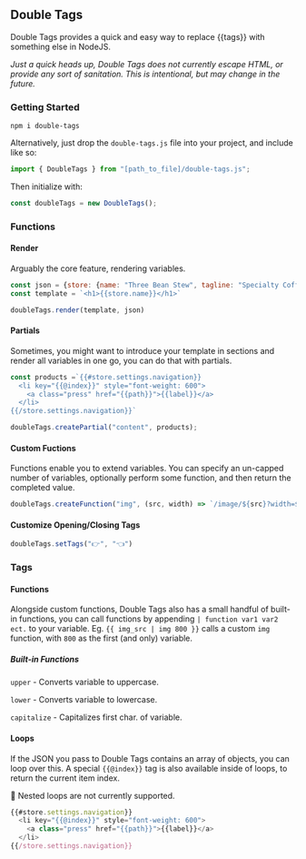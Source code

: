 ## Double Tags
Double Tags provides a quick and easy way to replace {{tags}} with something else in NodeJS.

*Just a quick heads up, Double Tags does not currently escape HTML, or provide any sort of sanitation. This is intentional, but may change in the future.*

### Getting Started
````ssh
npm i double-tags
````

Alternatively, just drop the `double-tags.js` file into your project, and include like so:
````js
import { DoubleTags } from "[path_to_file]/double-tags.js";
````

Then initialize with:
````js
const doubleTags = new DoubleTags();
````

### Functions
#### Render
Arguably the core feature, rendering variables.

````js
const json = {store: {name: "Three Bean Stew", tagline: "Specialty Coffee"}}
const template = `<h1>{{store.name}}</h1>`

doubleTags.render(template, json)
````

#### Partials
Sometimes, you might want to introduce your template in sections and render all variables in one go, you can do that with partials.
````js
const products =`{{#store.settings.navigation}}
  <li key="{{@index}}" style="font-weight: 600">
    <a class="press" href="{{path}}">{{label}}</a>
  </li>
{{/store.settings.navigation}}`

doubleTags.createPartial("content", products);
````

#### Custom Fuctions
Functions enable you to extend variables. You can specify an un-capped number of variables, optionally perform some function, and then return the completed value.
````js
doubleTags.createFunction("img", (src, width) => `/image/${src}?width=${width}`);
````

#### Customize Opening/Closing Tags
````js
doubleTags.setTags("👉", "👈")
````

### Tags

#### Functions
Alongside custom functions, Double Tags also has a small handful of built-in functions, you can call functions by appending `| function var1 var2 ect.` to your variable. Eg. `{{ img_src | img 800 }}` calls a custom `img` function, with `800` as the first (and only) variable.

##### Built-in Functions
`upper` - Converts variable to uppercase.

`lower` - Converts variable to lowercase.

`capitalize` - Capitalizes first char. of variable.

#### Loops
If the JSON you pass to Double Tags contains an array of objects, you can loop over this. A special `{{@index}}` tag is also available inside of loops, to return the current item index.

🙋 Nested loops are not currently supported.

````js
{{#store.settings.navigation}}
  <li key="{{@index}}" style="font-weight: 600">
    <a class="press" href="{{path}}">{{label}}</a>
  </li>
{{/store.settings.navigation}}
````
